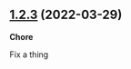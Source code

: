 ## [1.2.3](https://github.com/helloitsjoe/release-toolkit/releases/tag/v1.2.3) (2022-03-29)

**Chore**

Fix a thing
